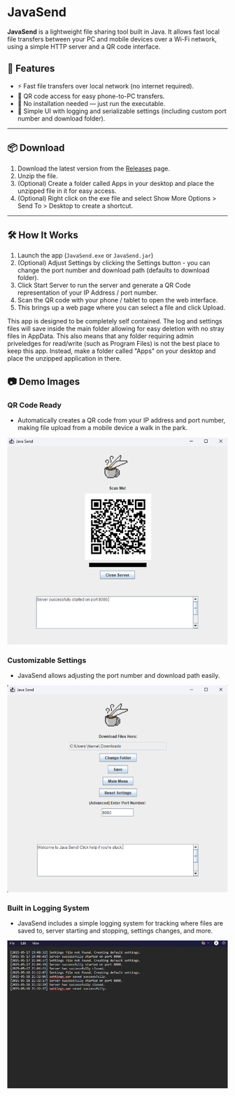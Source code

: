 # JavaSend

**JavaSend** is a lightweight file sharing tool built in Java. It allows fast local file transfers between your PC and mobile devices over a Wi-Fi network, using a simple HTTP server and a QR code interface.

## 🚀 Features

- ⚡ Fast file transfers over local network (no internet required).
- 📱 QR code access for easy phone-to-PC transfers.
- 🎯 No installation needed — just run the executable.
- 🧩 Simple UI with logging and serializable settings (including custom port number and download folder).

---

## 📦 Download

1. Download the latest version from the [Releases](https://github.com/nmthomson14/JavaSend/releases) page.
2. Unzip the file.
3. (Optional) Create a folder called Apps in your desktop and place the unzipped file in it for easy access.
4. (Optional) Right click on the exe file and select Show More Options > Send To > Desktop to create a shortcut. 

---

## 🛠️ How It Works

1. Launch the app (`JavaSend.exe` or `JavaSend.jar`)
2. (Optional) Adjust Settings by clicking the Settings button - you can change the port number and download path (defaults to download folder).
3. Click Start Server to run the server and generate a QR Code representation of your IP Address / port number.  
4. Scan the QR code with your phone / tablet to open the web interface.
5. This brings up a web page where you can select a file and click Upload.

This app is designed to be completely self contained. The log and settings files will save inside the main folder allowing for easy deletion with no stray files in AppData. This also means that any folder requiring admin priveledges for read/write (such as Program Files) is not the best place to keep this app. Instead, make a folder called "Apps" on your desktop and place the unzipped application in there.

## 📷 Demo Images

### QR Code Ready
- Automatically creates a QR code from your IP address and port number, making file upload from a mobile device a walk in the park.

![QR Code ready](ScanPage.png)

### Customizable Settings
- JavaSend allows adjusting the port number and download path easily.

![Customize Settings](Settings.png)

### Built in Logging System
- JavaSend includes a simple logging system for tracking where files are saved to, server starting and stopping, settings changes, and more.

![Logging System](Logs.png)


